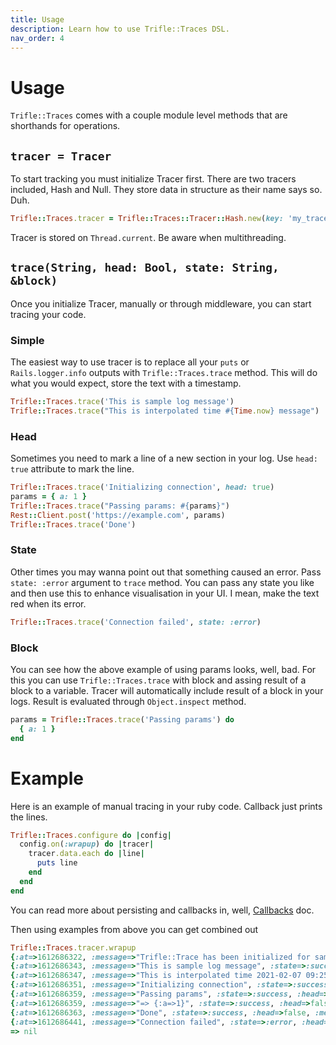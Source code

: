 ```yaml
---
title: Usage
description: Learn how to use Trifle::Traces DSL.
nav_order: 4
---
```


# Usage

`Trifle::Traces` comes with a couple module level methods that are shorthands for operations.

## `tracer = Tracer`

To start tracking you must initialize Tracer first. There are two tracers included, Hash and Null. They store data in structure as their name says so. Duh.

```ruby
Trifle::Traces.tracer = Trifle::Traces::Tracer::Hash.new(key: 'my_trace', meta: {count: 1})
```

Tracer is stored on `Thread.current`. Be aware when multithreading.

## `trace(String, head: Bool, state: String, &block)`

Once you initialize Tracer, manually or through middleware, you can start tracing your code.

### Simple

The easiest way to use tracer is to replace all your `puts` or `Rails.logger.info` outputs with `Trifle::Traces.trace` method. This will do what you would expect, store the text with a timestamp.

```ruby
Trifle::Traces.trace('This is sample log message')
Trifle::Traces.trace("This is interpolated time #{Time.now} message")
```

### Head

Sometimes you need to mark a line of a new section in your log. Use `head: true` attribute to mark the line.

```ruby
Trifle::Traces.trace('Initializing connection', head: true)
params = { a: 1 }
Trifle::Traces.trace("Passing params: #{params}")
Rest::Client.post('https://example.com', params)
Trifle::Traces.trace('Done')
```

### State

Other times you may wanna point out that something caused an error. Pass `state: :error` argument to `trace` method. You can pass any state you like and then use this to enhance visualisation in your UI. I mean, make the text red when its error.

```ruby
Trifle::Traces.trace('Connection failed', state: :error)
```

### Block

You can see how the above example of using params looks, well, bad. For this you can use `Trifle::Traces.trace` with block and assing result of a block to a variable. Tracer will automatically include result of a block in your logs. Result is evaluated through `Object.inspect` method.

```ruby
params = Trifle::Traces.trace('Passing params') do
  { a: 1 }
end
```

# Example

Here is an example of manual tracing in your ruby code. Callback just prints the lines.

```ruby
Trifle::Traces.configure do |config|
  config.on(:wrapup) do |tracer|
    tracer.data.each do |line|
      puts line
    end
  end
end
```

You can read more about persisting and callbacks in, well, [Callbacks](/trifle-traces/callbacks.html) doc.

Then using examples from above you can get combined out

```ruby
Trifle::Traces.tracer.wrapup
{:at=>1612686322, :message=>"Trifle::Trace has been initialized for sample", :state=>:success, :head=>false, :meta=>false}
{:at=>1612686343, :message=>"This is sample log message", :state=>:success, :head=>false, :meta=>false}
{:at=>1612686347, :message=>"This is interpolated time 2021-02-07 09:25:47 +0100 message", :state=>:success, :head=>false, :meta=>false}
{:at=>1612686351, :message=>"Initializing connection", :state=>:success, :head=>true, :meta=>false}
{:at=>1612686359, :message=>"Passing params", :state=>:success, :head=>false, :meta=>false}
{:at=>1612686359, :message=>"=> {:a=>1}", :state=>:success, :head=>false, :meta=>true}
{:at=>1612686363, :message=>"Done", :state=>:success, :head=>false, :meta=>false}
{:at=>1612686441, :message=>"Connection failed", :state=>:error, :head=>false, :meta=>false}
=> nil
```
